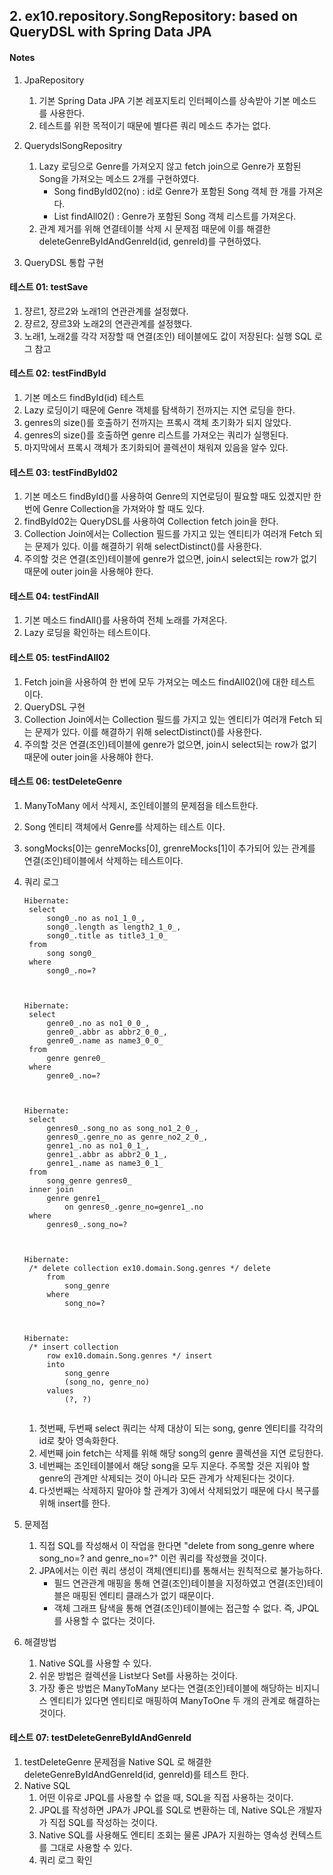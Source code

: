 ## 2. ex10.repository.SongRepository: based on QueryDSL with Spring Data JPA

#### Notes

1. JpaRepository
    1) 기본 Spring Data JPA 기본 레포지토리 인터페이스를 상속받아 기본 메소드를 사용한다.
    2) 테스트를 위한 목적이기 때문에 별다른 쿼리 메소드 추가는 없다.

2. QuerydslSongRepositry
    1) Lazy 로딩으로 Genre를 가져오지 않고 fetch join으로 Genre가 포함된 Song을 가져오는 메소드 2개를 구현하였다.
        - Song findById02(no) : id로 Genre가 포함된 Song 객체 한 개를 가져온다.
        - List<Song> findAll02() : Genre가 포함된 Song 객체 리스트를 가져온다.
    2) 관계 제거를 위해 연결테이블 삭제 시 문제점 때문에 이를 해결한 deleteGenreByIdAndGenreId(id, genreId)를 구현하였다. 

3. QueryDSL 통합 구현

#### 테스트 01: testSave

1. 쟝르1, 쟝르2와 노래1의 연관관계를 설정했다.
2. 쟝르2, 쟝르3와 노래2의 연관관계를 설정했다.
3. 노래1, 노래2를 각각 저장할 때 연결(조인) 테이블에도 값이 저장된다: 실행 SQL 로그 참고

#### 테스트 02: testFindById

1. 기본 메소드 findById(id) 테스트
2. Lazy 로딩이기 때문에 Genre 객체를 탐색하기 전까지는 지연 로딩을 한다.
3. genres의 size()를 호출하기 전까지는 프록시 객체 초기화가 되지 않았다.
4. genres의 size()를 호출하면 genre 리스트를 가져오는 쿼리가 실행된다.
5. 마지막에서 프록시 객체가 초기화되어 콜렉션이 채워져 있음을 알수 있다.

#### 테스트 03: testFindById02

1. 기본 메소드 findById()를 사용하여 Genre의 지연로딩이 필요할 때도 있겠지만 한 번에 Genre Collection을 가져와야 할 때도 있다.
2. findById02는 QueryDSL를 사용하여 Collection fetch join을 한다.
3. Collection Join에서는 Collection 필드를 가지고 있는 엔티티가 여러개 Fetch 되는 문제가 있다. 이를 해결하기 위해 selectDistinct()를 사용한다.
4. 주의할 것은 연결(조인)테이블에 genre가 없으면, join시 select되는 row가 없기 때문에 outer join을 사용해야 한다.

#### 테스트 04: testFindAll

1. 기본 메소드 findAll()를 사용하여 전체 노래를 가져온다.
2. Lazy 로딩을 확인하는 테스트이다.

#### 테스트 05: testFindAll02

1. Fetch join을 사용하여 한 번에 모두 가져오는 메소드 findAll02()에 대한 테스트 이다.
2. QueryDSL 구현
3. Collection Join에서는 Collection 필드를 가지고 있는 엔티티가 여러개 Fetch 되는 문제가 있다. 이를 해결하기 위해 selectDistinct()를 사용한다.
4. 주의할 것은 연결(조인)테이블에 genre가 없으면, join시 select되는 row가 없기 때문에 outer join을 사용해야 한다.

#### 테스트 06: testDeleteGenre

1. ManyToMany 에서 삭제시, 조인테이블의 문제점을 테스트한다.
2. Song 엔티티 객체에서 Genre를 삭제하는 테스트 이다.
3. songMocks[0]는 genreMocks[0], grenreMocks[1]이 추가되어 있는 관계를 연결(조인)테이블에서 삭제하는 테스트이다.
4. 쿼리 로그

   ```
   Hibernate: 
    select
        song0_.no as no1_1_0_,
        song0_.length as length2_1_0_,
        song0_.title as title3_1_0_ 
    from
        song song0_ 
    where
        song0_.no=?
   
   
   
   Hibernate: 
    select
        genre0_.no as no1_0_0_,
        genre0_.abbr as abbr2_0_0_,
        genre0_.name as name3_0_0_ 
    from
        genre genre0_ 
    where
        genre0_.no=?
   
   
   
   Hibernate: 
    select
        genres0_.song_no as song_no1_2_0_,
        genres0_.genre_no as genre_no2_2_0_,
        genre1_.no as no1_0_1_,
        genre1_.abbr as abbr2_0_1_,
        genre1_.name as name3_0_1_ 
    from
        song_genre genres0_ 
    inner join
        genre genre1_ 
            on genres0_.genre_no=genre1_.no 
    where
        genres0_.song_no=?
   
   
   
   Hibernate: 
    /* delete collection ex10.domain.Song.genres */ delete 
        from
            song_genre 
        where
            song_no=?
   
   
   
   Hibernate: 
    /* insert collection
        row ex10.domain.Song.genres */ insert 
        into
            song_genre
            (song_no, genre_no) 
        values
            (?, ?)
     
   ```    

    1) 첫번째, 두번째 select 쿼리는 삭제 대상이 되는 song, genre 엔티티를 각각의 id로 찾아 영속화한다.
    2) 세번째 join fetch는 삭제를 위해 해당 song의 genre 콜렉션을 지연 로딩한다.
    3) 네번째는 조인테이블에서 해당 song을 모두 지운다. 주목할 것은 지워야 할 genre의 관계만 삭제되는 것이 아니라 모든 관계가 삭제된다는 것이다.
    4) 다섯번째는 삭제하지 말아야 할 관계가 3)에서 삭제되었기 때문에 다시 복구를 위해 insert를 한다.

5. 문제점
    1) 직접 SQL를 작성해서 이 작업을 한다면 "delete from song_genre where song_no=? and genre_no=?" 이런 쿼리를 작성했을 것이다.
    2) JPA에서는 이런 쿼리 생성이 객체(엔티티)를 통해서는 원칙적으로 불가능하다.
        - 필드 연관관계 매핑을 통해 연결(조인)테이블을 지정하였고 연결(조인)테이블은 매핑된 엔티티 클래스가 없기 때문이다.
        - 객체 그래프 탐색을 통해 연결(조인)테이블에는 접근할 수 없다. 즉, JPQL를 사용할 수 없다는 것이다.

6. 해결방법
    1) Native SQL를 사용할 수 있다.
    2) 쉬운 방법은 컬렉션을 List보다 Set를 사용하는 것이다.
    3) 가장 좋은 방법은 ManyToMany 보다는 연결(조인)테이블에 해당하는 비지니스 엔티티가 있다면 엔티티로 매핑하여 ManyToOne 두 개의 관계로 해결하는 것이다.

#### 테스트 07: testDeleteGenreByIdAndGenreId

1. testDeleteGenre 문제점을 Native SQL 로 해결한 deleteGenreByIdAndGenreId(id, genreId)를 테스트 한다.
2. Native SQL
    1) 어떤 이유로 JPQL를 사용할 수 없을 때, SQL을 직접 사용하는 것이다.
    2) JPQL를 작성하면 JPA가 JPQL를 SQL로 변환하는 데, Native SQL은 개발자가 직접 SQL를 작성하는 것이다.
    3) Native SQL를 사용해도 엔티티 조회는 물론 JPA가 지원하는 영속성 컨텍스트를 그대로 사용할 수 있다.
    4) 쿼리 로그 확인